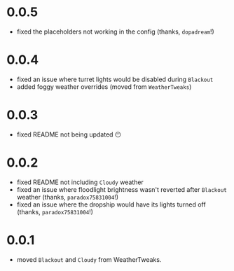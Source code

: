 # 0.0.5

- fixed the placeholders not working in the config (thanks, `dopadream`!)

# 0.0.4

- fixed an issue where turret lights would be disabled during `Blackout`
- added foggy weather overrides (moved from `WeatherTweaks`)

# 0.0.3

- fixed README not being updated 😶

# 0.0.2

- fixed README not including `Cloudy` weather
- fixed an issue where floodlight brightness wasn't reverted after `Blackout` weather (thanks, `paradox75831004`!)
- fixed an issue where the dropship would have its lights turned off (thanks, `paradox75831004`!)

# 0.0.1

- moved `Blackout` and `Cloudy` from WeatherTweaks.
